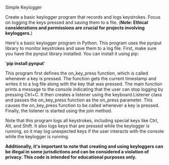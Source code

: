 Simple Keylogger

Create a basic keylogger program that records and logs keystrokes. 
Focus on logging the keys pressed and saving them to a file. 
(**Note: Ethical considerations and permissions are crucial for projects involving keyloggers.**)

Here's a basic keylogger program in Python. This program uses the pynput library to monitor keystrokes and save them to a log file.
First, make sure you have the pynput library installed. You can install it using pip:

'**pip install pynput**'

This program first defines the on_key_press function, which is called whenever a key is pressed. 
The function gets the current timestamp and writes it to a log file along with the key that was pressed.
The main function prints a message to the console indicating that the user can stop logging by pressing Ctrl+C. 
It then creates a listener using the keyboard.Listener class and passes the on_key_press function as the on_press parameter. 
This causes the on_key_press function to be called whenever a key is pressed. Finally, the listener is started using the join method.

Note that this program logs all keystrokes, including special keys like Ctrl, Alt, and Shift. 
It also logs keys that are pressed while the keylogger is running, so it may log unexpected keys if the user interacts with the console while the keylogger is running.

**Additionally, it's important to note that creating and using keyloggers can be illegal in some jurisdictions and can be considered a violation of privacy. 
This code is intended for educational purposes only.**
